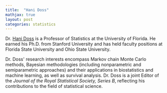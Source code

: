 ```yaml
---
title:  "Hani Doss"
mathjax: true
layout: post
categories: statistics
---
```


Dr. [Hani Doss](https://users.stat.ufl.edu/~doss/) is a Professor of Statistics at the University of Florida. He earned his Ph.D. from Stanford University and has held faculty positions at Florida State University and Ohio State University. 

Dr. Doss' research interests encompass Markov chain Monte Carlo methods, Bayesian methodologies (including nonparametric and semiparametric approaches) and their applications in biostatistics and machine learning, as well as survival analysis. Dr. Doss is a joint Editor of the *Journal of the Royal Statistical Society, Series B*, reflecting his contributions to the field of statistical science.

